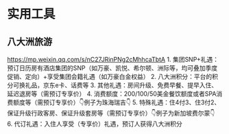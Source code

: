 # 实用工具 

## 八大洲旅游
https://mp.weixin.qq.com/s/nC27JRinPNg2cMhhcaTbtA
1. 集团SNP+礼遇：预订日历房有酒店集团的SNP（如万豪、凯悦、希尔顿、洲际等，均可叠加季度促销、定向）+享受集团会籍礼遇（如万豪白金权益）
2. 八大洲积分：平台的积分可换礼品，京东e卡、话费等
3. 其他礼遇：房间升级、免费早餐、提早入住、延迟退房等（需预订专享价）
4. 消费额度：200/100/50美金餐饮额度或者SPA消费额度等（需预订专享价）👇例子为珠海瑞吉👇
5. 特殊礼遇：住4付3、住3付2、保证升级行政客房、保证升级套房等（需预订专享价）👇例子为新加坡费尔蒙👇
6. 代订礼遇：入住人享受（专享价）礼遇，预订人获得八大洲积分